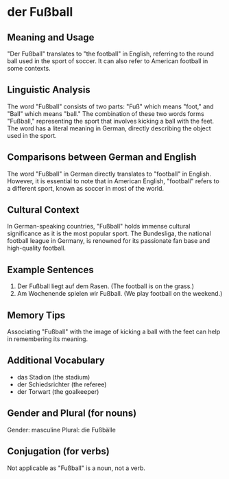 # der Fußball
## Meaning and Usage
"Der Fußball" translates to "the football" in English, referring to the round ball used in the sport of soccer. It can also refer to American football in some contexts.

## Linguistic Analysis
The word "Fußball" consists of two parts: "Fuß" which means "foot," and "Ball" which means "ball." The combination of these two words forms "Fußball," representing the sport that involves kicking a ball with the feet. The word has a literal meaning in German, directly describing the object used in the sport.

## Comparisons between German and English
The word "Fußball" in German directly translates to "football" in English. However, it is essential to note that in American English, "football" refers to a different sport, known as soccer in most of the world.

## Cultural Context
In German-speaking countries, "Fußball" holds immense cultural significance as it is the most popular sport. The Bundesliga, the national football league in Germany, is renowned for its passionate fan base and high-quality football.

## Example Sentences
1. Der Fußball liegt auf dem Rasen. (The football is on the grass.)
2. Am Wochenende spielen wir Fußball. (We play football on the weekend.)

## Memory Tips
Associating "Fußball" with the image of kicking a ball with the feet can help in remembering its meaning.

## Additional Vocabulary
- das Stadion (the stadium)
- der Schiedsrichter (the referee)
- der Torwart (the goalkeeper)

## Gender and Plural (for nouns)
Gender: masculine
Plural: die Fußbälle

## Conjugation (for verbs)
Not applicable as "Fußball" is a noun, not a verb.